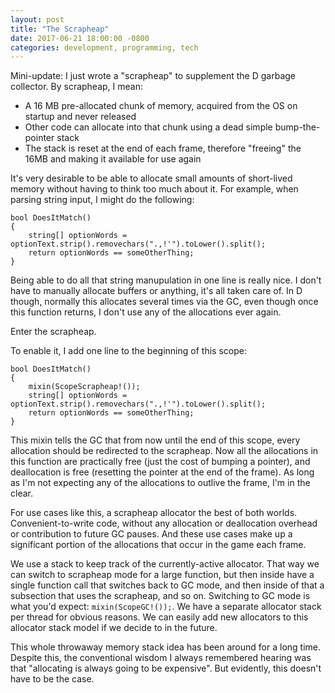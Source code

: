 ```yaml
---
layout: post
title: "The Scrapheap"
date: 2017-06-21 18:00:00 -0800
categories: development, programming, tech
---
```


Mini-update: I just wrote a "scrapheap" to supplement the D garbage collector. By scrapheap, I mean:

- A 16 MB pre-allocated chunk of memory, acquired from the OS on startup and never released
- Other code can allocate into that chunk using a dead simple bump-the-pointer stack
- The stack is reset at the end of each frame, therefore "freeing" the 16MB and making it available for use again

It's very desirable to be able to allocate small amounts of short-lived memory without having to think too much about it. For example, when parsing string input, I might do the following:

```
bool DoesItMatch()
{
    string[] optionWords = optionText.strip().removechars(".,!'").toLower().split();
    return optionWords == someOtherThing;
}
```

Being able to do all that string manupulation in one line is really nice. I don't have to manually allocate buffers or anything, it's all taken care of. In D though, normally this allocates several times via the GC, even though once this function returns, I don't use any of the allocations ever again.

Enter the scrapheap.

To enable it, I add one line to the beginning of this scope:

```
bool DoesItMatch()
{
    mixin(ScopeScrapheap!());
    string[] optionWords = optionText.strip().removechars(".,!'").toLower().split();
    return optionWords == someOtherThing;
}
```

This mixin tells the GC that from now until the end of this scope, every allocation should be redirected to the scrapheap. Now all the allocations in this function are practically free (just the cost of bumping a pointer), and deallocation is free (resetting the pointer at the end of the frame). As long as I'm not expecting any of the allocations to outlive the frame, I'm in the clear.

For use cases like this, a scrapheap allocator the best of both worlds. Convenient-to-write code, without any allocation or deallocation overhead or contribution to future GC pauses. And these use cases make up a significant portion of the allocations that occur in the game each frame.

We use a stack to keep track of the currently-active allocator. That way we can switch to scrapheap mode for a large function, but then inside have a single function call that switches back to GC mode, and then inside of that a subsection that uses the scrapheap, and so on. Switching to GC mode is what you'd expect: `mixin(ScopeGC!());`. We have a separate allocator stack per thread for obvious reasons. We can easily add new allocators to this allocator stack model if we decide to in the future.

This whole throwaway memory stack idea has been around for a long time. Despite this, the conventional wisdom I always remembered hearing was that "allocating is always going to be expensive". But evidently, this doesn't have to be the case.
